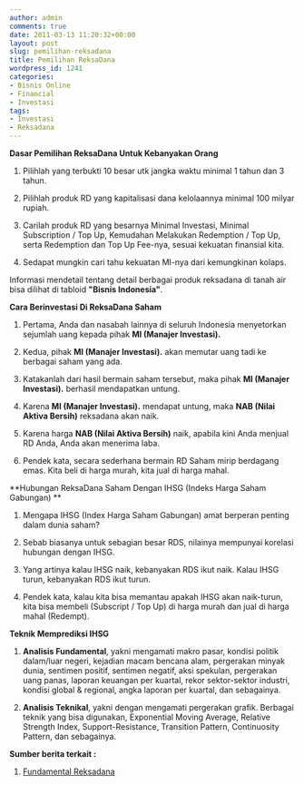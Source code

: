 ```yaml
---
author: admin
comments: true
date: 2011-03-13 11:20:32+00:00
layout: post
slug: pemilihan-reksadana
title: Pemilihan ReksaDana
wordpress_id: 1241
categories:
- Bisnis Online
- Financial
- Investasi
tags:
- Investasi
- Reksadana
---
```


**Dasar Pemilihan ReksaDana Untuk Kebanyakan Orang**




  1. Pilihlah yang terbukti 10 besar utk jangka waktu minimal 1 tahun dan 3 tahun.


  2. Pilihlah produk RD yang kapitalisasi dana kelolaannya minimal 100 milyar rupiah.


  3. Carilah produk RD yang besarnya Minimal Investasi, Minimal Subscription / Top Up, Kemudahan Melakukan Redemption / Top Up, serta Redemption dan Top Up Fee-nya, sesuai kekuatan finansial kita.


  4. Sedapat mungkin cari tahu kekuatan MI-nya dari kemungkinan kolaps.





> 
Informasi mendetail tentang detail berbagai produk reksadana di tanah air bisa dilihat di tabloid **"Bisnis Indonesia"**.




**Cara Berinvestasi Di ReksaDana Saham**




  1. Pertama, Anda dan nasabah lainnya di seluruh Indonesia menyetorkan sejumlah uang kepada pihak **MI (Manajer Investasi).**


  2. Kedua, pihak **MI (Manajer Investasi).** akan memutar uang tadi ke berbagai saham yang ada.


  3. Katakanlah dari hasil bermain saham tersebut, maka pihak **MI (Manajer Investasi).** berhasil mendapatkan untung.


  4. Karena **MI (Manajer Investasi).** mendapat untung, maka **NAB (Nilai Aktiva Bersih)** reksadana akan naik.


  5. Karena harga **NAB (Nilai Aktiva Bersih)** naik, apabila kini Anda menjual RD Anda, Anda akan menerima laba.


  6. Pendek kata, secara sederhana bermain RD Saham mirip berdagang emas. Kita beli di harga murah, kita jual di harga mahal.


<!-- more -->
**Hubungan ReksaDana Saham Dengan IHSG (Indeks Harga Saham Gabungan) **




  1. Mengapa IHSG (Index Harga Saham Gabungan) amat berperan penting dalam dunia saham?


  2. Sebab biasanya untuk sebagian besar RDS, nilainya mempunyai korelasi hubungan dengan IHSG.


  3. Yang artinya kalau IHSG naik, kebanyakan RDS ikut naik. Kalau IHSG turun, kebanyakan RDS ikut turun.


  4. Pendek kata, kalau kita bisa memantau apakah IHSG akan naik-turun, kita bisa membeli (Subscript / Top Up) di harga murah dan jual di harga mahal (Redempt).



**Teknik Memprediksi IHSG**




  1. **Analisis Fundamental**, yakni mengamati makro pasar, kondisi politik dalam/luar negeri, kejadian macam bencana alam, pergerakan minyak dunia, sentimen positif, sentimen negatif, aksi spekulan, pergerakan uang panas, laporan keuangan per kuartal, rekor sektor-sektor industri, kondisi global & regional, angka laporan per kuartal, dan sebagainya.


  2. **Analisis Teknikal**, yakni dengan mengamati pergerakan grafik. Berbagai teknik yang bisa digunakan, Exponential Moving Average, Relative Strength Index, Support-Resistance, Transition Pattern, Continuosity Pattern, dan sebagainya.



  

**Sumber berita terkait :**




  1. [Fundamental Reksadana](http://www.kaskus.us/showthread.php?t=5128677)


